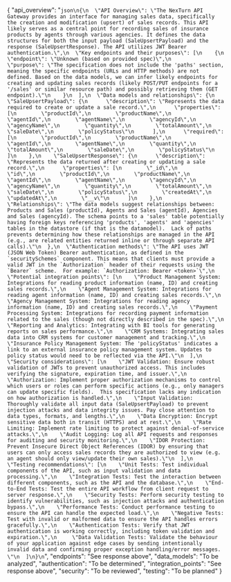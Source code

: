 {
  "api_overview": "```json\n{\n  \"API Overview\": \"The NexTurn API Gateway provides an interface for managing sales data, specifically the creation and modification (upsert) of sales records. This API likely serves as a central point for recording sales of insurance products by agents through various agencies. It defines the data structures for both the input payload (SaleUpsertPayload) and the response (SaleUpsertResponse). The API utilizes JWT Bearer authentication.\",\n  \"Key endpoints and their purposes\": [\n    {\n      \"endpoint\": \"Unknown (based on provided spec)\",\n      \"purpose\": \"The specification does not include the 'paths' section, meaning the specific endpoints (URLs and HTTP methods) are not defined. Based on the data models, we can infer likely endpoints for creating and updating sales records (likely POST/PUT endpoints for a '/sales' or similar resource path) and possibly retrieving them (GET endpoint).\"\n    }\n  ],\n  \"Data models and relationships\": {\n    \"SaleUpsertPayload\": {\n      \"description\": \"Represents the data required to create or update a sale record.\",\n      \"properties\": [\n        \"productId\",\n        \"productName\",\n        \"agentId\",\n        \"agentName\",\n        \"agencyId\",\n        \"agencyName\",\n        \"quantity\",\n        \"totalAmount\",\n        \"saleDate\",\n        \"policyStatus\"\n      ],\n      \"required\": [\n        \"productId\",\n        \"productName\",\n        \"agentId\",\n        \"agentName\",\n        \"quantity\",\n        \"totalAmount\",\n        \"saleDate\",\n        \"policyStatus\"\n      ]\n    },\n    \"SaleUpsertResponse\": {\n      \"description\": \"Represents the data returned after creating or updating a sale record.\",\n      \"properties\": [\n        \"_id\",\n        \"id\",\n        \"productId\",\n        \"productName\",\n        \"agentId\",\n        \"agentName\",\n        \"agencyId\",\n        \"agencyName\",\n        \"quantity\",\n        \"totalAmount\",\n        \"saleDate\",\n        \"policyStatus\",\n        \"createdAt\",\n        \"updatedAt\",\n        \"__v\"\n      ]\n    },\n    \"Relationships\": \"The data models suggest relationships between: Products and Sales (productId), Agents and Sales (agentId), Agencies and Sales (agencyId). The schema points to a 'sales' table potentially having foreign keys referencing 'products', 'agents' and 'agencies' tables in the datastore (if that is the datamodel).  Lack of paths prevents determining how these relationships are managed in the API (e.g., are related entities returned inline or through separate API calls).\"\n  },\n  \"Authentication methods\": \"The API uses JWT (JSON Web Token) Bearer authentication, as defined in the `securitySchemes` component. This means that clients must provide a valid JWT in the `Authorization` header of their requests using the `Bearer` scheme.  For example: `Authorization: Bearer <token>`\",\n  \"Potential integration points\": [\n    \"Product Management System: Integrations for reading product information (name, ID) and creating sales records.\",\n    \"Agent Management System: Integrations for reading agent information (name, ID) and creating sales records.\",\n    \"Agency Management System: Integrations for reading agency information (name, ID) and creating sales records.\",\n    \"Payment Processing System: Integrations for recording payment information related to the sales (though not directly described in the spec).\",\n    \"Reporting and Analytics: Integrating with BI tools for generating reports on sales performance.\",\n    \"CRM Systems: Integrating sales data into CRM systems for customer management and tracking.\",\n    \"Insurance Policy Management System: The 'policyStatus' indicates a link to an external insurance policy management system. Updates to policy status would need to be reflected via the API.\"\n  ],\n  \"Security considerations\": [\n    \"JWT Validation: Ensure robust validation of JWTs to prevent unauthorized access. This includes verifying the signature, expiration time, and issuer.\",\n    \"Authorization: Implement proper authorization mechanisms to control which users or roles can perform specific actions (e.g., only managers can update specific fields).  This specification lacks any indication on how authorization is handled.\",\n    \"Input Validation: Thoroughly validate all input data (SaleUpsertPayload) to prevent injection attacks and data integrity issues. Pay close attention to data types, formats, and lengths.\",\n    \"Data Encryption: Encrypt sensitive data both in transit (HTTPS) and at rest.\",\n    \"Rate Limiting: Implement rate limiting to protect against denial-of-service attacks.\",\n    \"Audit Logging: Log all API requests and responses for auditing and security monitoring.\",\n    \"IDOR Protection: Prevent Insecure Direct Object References (IDOR) by ensuring that users can only access sales records they are authorized to view (e.g. an agent should only view/update their own sales).\"\n  ],\n  \"Testing recommendations\": [\n    \"Unit Tests: Test individual components of the API, such as input validation and data processing.\",\n    \"Integration Tests: Test the interaction between different components, such as the API and the database.\",\n    \"End-to-End Tests: Test the entire API workflow from client request to server response.\",\n    \"Security Tests: Perform security testing to identify vulnerabilities, such as injection attacks and authentication bypass.\",\n    \"Performance Tests: Conduct performance testing to ensure the API can handle the expected load.\",\n    \"Negative Tests: Test with invalid or malformed data to ensure the API handles errors gracefully.\",\n    \"Authentication Tests: Verify that JWT authentication is working correctly, including token validation and expiration.\",\n     \"Data Validation Tests: Validate the behaviour of your application against edge cases by sending intentionally invalid data and confirming proper exception handling/error messages. \"\n  ]\n}\n```",
  "endpoints": "See response above",
  "data_models": "To be analyzed",
  "authentication": "To be determined",
  "integration_points": "See response above",
  "security": "To be reviewed",
  "testing": "To be planned"
}